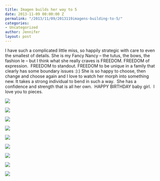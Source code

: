 ```yaml
---
title: Imagen builds her way to 5
date: 2013-11-09 00:00:00 Z
permalink: "/2013/11/09/2013119imagens-building-to-5/"
categories:
- Uncategorized
author: Jennifer
layout: post
---
```


I have such a complicated little miss, so happily strategic with care to even the smallest of details. She is my Fancy Nancy &#8211; the tutus, the bows, the fashion le &#8211; but I think what she really craves is FREEDOM. FREEDOM of expression. &nbsp;FREEDOM to standout. FREEDOM to be unique in a family that clearly has some boundary issues :):) She is so happy to choose, then change and choose again and I love to watch her morph into something new. It takes a strong individual to bend in such a way. &nbsp;She has a confidence and strength that is all her own. &nbsp;HAPPY BIRTHDAY baby girl. &nbsp;I love you to pieces.

<div class="image-gallery-wrapper">
  <p>
    <img src="http://static1.squarespace.com/static/50db6bb3e4b015296cd43789/50dfa5b1e4b0dc6320e0b5ea/527e97b3e4b05645e633ea5e/1384028364595/2013-11-09+10.22.46.jpg.46.jpg?format=original" />
  </p>

  <p>
    <img src="http://static1.squarespace.com/static/50db6bb3e4b015296cd43789/50dfa5b1e4b0dc6320e0b5ea/527e97c0e4b0f7fd7249c72d/1384028428906/2013-11-09+10.05.24.jpg.24.jpg?format=original" />
  </p>

  <p>
    <img src="http://static1.squarespace.com/static/50db6bb3e4b015296cd43789/50dfa5b1e4b0dc6320e0b5ea/527e97d3e4b09c1d9bf00e8a/1430547587590/2013-11-09+10.14.17.jpg.17.jpg?format=original" />
  </p>

  <p>
    <img src="http://static1.squarespace.com/static/50db6bb3e4b015296cd43789/50dfa5b1e4b0dc6320e0b5ea/527e97e9e4b0eb00f5244261/1384028759825/2013-11-09+10.29.50.jpg.50.jpg?format=original" />
  </p>

  <p>
    <img src="http://static1.squarespace.com/static/50db6bb3e4b015296cd43789/50dfa5b1e4b0dc6320e0b5ea/527e97f5e4b00150d0363c90/1384028851800/2013-11-09+10.38.40.jpg.40.jpg?format=original" />
  </p>

  <p>
    <img src="http://static1.squarespace.com/static/50db6bb3e4b015296cd43789/50dfa5b1e4b0dc6320e0b5ea/527e9804e4b0a6d3b6cad529/1384028967365/2013-11-09+10.43.32.jpg.32.jpg?format=original" />
  </p>

  <p>
    <img src="http://static1.squarespace.com/static/50db6bb3e4b015296cd43789/50dfa5b1e4b0dc6320e0b5ea/527e9812e4b0bfa86bc140e7/1384029073653/2013-11-09+10.49.12.jpg.12.jpg?format=original" />
  </p>

  <p>
    <img src="http://static1.squarespace.com/static/50db6bb3e4b015296cd43789/50dfa5b1e4b0dc6320e0b5ea/527e981be4b0bffa49a95114/1384029150426/2013-11-09+10.49.26.jpg.26.jpg?format=original" />
  </p>

  <p>
    <img src="http://static1.squarespace.com/static/50db6bb3e4b015296cd43789/50dfa5b1e4b0dc6320e0b5ea/527e982be4b0213a915345e2/1384029220205/2013-11-09+11.59.04.jpg.04.jpg?format=original" />
  </p>
</div>
